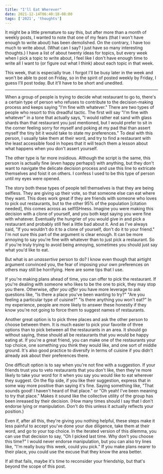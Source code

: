 ```yaml
---
title: "I'll Eat Wherever"
date: 2021-12-14T06:40:18-08:00
tags: ['2021', 'thoughts']
---
```


It might be a little premature to say this, but after more than a month of weekly posts, I wanted to note that one of my fears (that I won't have enough to write about) has been demolished.
On the contrary, I have too much to write about.
(What can I say?
I just have so many interesting thoughts.)
I have a list of about twenty ideas for topics, but every week when I pick a topic to write about, I feel like I don't have enough time to write all I want to (or figure out what I think) about each topic in that week.

This week, that is especially true.
I forgot I'll be busy later in the week and won't be able to post on Friday, so in the spirit of posted weekly by Friday, I guess I'll post today.
But it'll have to be short and unedited.

---

When a group of people is trying to decide what restaurant to go to, there's a certain type of person who refuses to contribute to the decision-making process and keeps saying "I'm fine with whatever."
There are two types of people who resort to this dreadful tactic.
The first will say "I'm fine with whatever" in a tone that actually says, "I would rather eat sand with glass shards than that restaurant you just mentioned, but I would prefer to sit in the corner feeling sorry for myself and poking at my pad thai than assert myself the tiny bit it would take to state my preferences."
To deal with this person, I usually take them at their word, and try to find a restaurant with the least accessible food in hopes that it will teach them a lesson about what happens when you don't assert yourself.

The other type is far more insidious. Although the script is the same, this person is actually fine (even happy perhaps!) with anything, but they don't want to navigate the delicate decision process and use this line to extricate themselves and foist it on others.
I confess I used to be this type of person until my eyes were opened.

The story both these types of people tell themselves is that they are being selfless.
They are giving up their vote, so that someone else can eat where they want.
This does work great if they are friends with someone who loves to pick out restaurants, but to the other 95% of the population [citation needed], this comes across as selfISHness.
Imagine you were making this decision with a clone of yourself, and you both kept saying you were fine with whatever.
Eventually the hungrier of you would give in and pick a restaurant and probably still feel a little bad about it.
And as I've always said, "If you wouldn't do it to a clone of yourself, don't do it to your friend."
I'm not sure this part of the argument is clear enough.
It can be more annoying to say you're fine with whatever than to just pick a restaurant.
So if you're truly trying to avoid being annoying, sometimes you should just say what you'd like to eat.

But what is an *unassertive* person to do?
I know even though that airtight argument convinced you, the fear of imposing your own preferences on others may still be horrifying.
Here are some tips that I use.

If you're making plans ahead of time, you can offer to pick the restaurant.
If you're dealing with someone who likes to be the one to pick, they may stop you there.
Otherwise, *after you offer* you have more leverage to ask questions like,
"Is there a place you've been wanting to try?"
"Are you feeling a particular type of cuisine?"
"Is there anything you won't eat?"
In my experience, people are more likely to answer these honestly if they know you're not going to force them to suggest names of restaurants.

Another great option is to pick three places and ask the other person to choose between them.
It is much easier to pick your favorite of three options than to pick between all the restaurants in an area.
It should go without saying, these should all be restaurants that you would be happy eating at.
If you're a great friend, you can make one of the restaurants your top choice, one something you think they would like, and one sort of middle ground.
It's also good practice to diversify in terms of cuisine if you didn't already ask about their preferences there.

One difficult option is to say when you're not fine with a suggestion. If your friends trust you to veto restaurants that you don't like, then they're more likely to take your word for it when you say you would like to eat wherever they suggest.
On the flip side, if you like their suggestion, express that in some way more positive than saying it's fine.
Saying something like, "That sounds good! I haven't heard of that place." or "Oh yeah! I've been meaning to try that place." Makes it sound like the collective utility of the group has been inreased by their decision. (How many times should I say that I don't endorse lying or manipulation.
Don't do this unless it actually reflects your position.)

Even if, after all this, they're giving you nothing helpful, these steps make it less painful to accept you've done your due diligence, take them at their word, and go to your top choice. 
In the iterated version of this dilemma, you can use that decision to say, "Oh I picked last time. Why don't you choose this time?"
I would never endorse manipulation, but you can also try lines like,
"I'm really busy this week, could you pick."
If you make plans nearer to their place, you could use the excuse that they know the area better.

If all that fails, maybe it's time to reconsider your friendship, but that's beyond the scope of this post.
